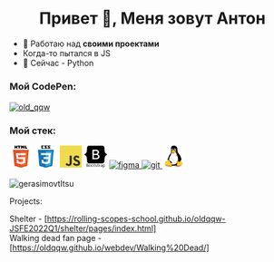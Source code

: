 <h1 align="center">Привет 👋, Меня зовут Антон</h1>

- 🔭 Работаю над **своими проектами**
- Когда-то пытался в JS
- 🌱 Сейчас - Python

<h3 align="left">Мой CodePen:</h3>
<p align="left">
<a href="https://codepen.io/old_qqw" target="blank"><img align="center" src="https://raw.githubusercontent.com/rahuldkjain/github-profile-readme-generator/master/src/images/icons/Social/codepen.svg" alt="old_qqw" height="30" width="40" /></a>
</p>

<p align="center">

<h3 align="left">Мой стек:</h3>
<a href="https://www.w3.org/html/" target="_blank" rel="noreferrer"> <img src="https://raw.githubusercontent.com/devicons/devicon/master/icons/html5/html5-original-wordmark.svg" alt="html5" width="40" height="40"/></a>
<a href="https://www.w3schools.com/css/" target="_blank" rel="noreferrer"> <img src="https://raw.githubusercontent.com/devicons/devicon/master/icons/css3/css3-original-wordmark.svg" alt="css3" width="40" height="40"/></a>
<a href="https://developer.mozilla.org/en-US/docs/Web/JavaScript" target="_blank" rel="noreferrer"> <img src="https://raw.githubusercontent.com/devicons/devicon/master/icons/javascript/javascript-original.svg" alt="javascript" width="40" height="40"/></a>
<a href="https://getbootstrap.com" target="_blank" rel="noreferrer"> <img src="https://raw.githubusercontent.com/devicons/devicon/master/icons/bootstrap/bootstrap-plain-wordmark.svg" alt="bootstrap" width="40" height="40"/></a>
<a href="https://www.figma.com/" target="_blank" rel="noreferrer"> <img src="https://www.vectorlogo.zone/logos/figma/figma-icon.svg" alt="figma" width="40" height="40"/> </a> <a href="https://git-scm.com/" target="_blank" rel="noreferrer"> <img src="https://www.vectorlogo.zone/logos/git-scm/git-scm-icon.svg" alt="git" width="40" height="40"/> </a> 
<a href="https://www.linux.org/" target="_blank" rel="noreferrer"> <img src="https://raw.githubusercontent.com/devicons/devicon/master/icons/linux/linux-original.svg" alt="linux" width="40" height="40"/> </a>
</p>

<p><img align="center" src="https://github-readme-stats.vercel.app/api/top-langs?username=gerasimovtltsu&show_icons=true&locale=en&layout=compact" alt="gerasimovtltsu" /></p>

Projects: 

Shelter - [https://rolling-scopes-school.github.io/oldqqw-JSFE2022Q1/shelter/pages/index.html] <br/>
Walking dead fan page - [https://oldqqw.github.io/webdev/Walking%20Dead/]
